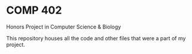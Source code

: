 # COMP 402
Honors Project in Computer Science &amp; Biology

This repository houses all the code and other files that were a part of my project.


